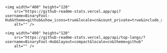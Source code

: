 <p align="center">

    <img width="400" height="120"
        src="https://github-readme-stats.vercel.app/api?username=BinaryFool-Hub&theme=github&show_icons=true&locale=cn&count_private=true&include_all_commits=true&hide=prs,issues"
        alt="" />

    <img width="400" height="120"
        src="https://github-readme-stats.vercel.app/api/top-langs/?username=BinaryFool-Hub&layout=compact&locale=cn&theme=github"
        alt="" />
</p>
